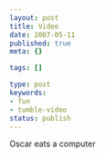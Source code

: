 ```yaml
---
layout: post
title: Video
date: 2007-05-11
published: true
meta: {}

tags: []

type: post
keywords:
- fun
- tumble-video
status: publish
---
```



Oscar eats a computer

